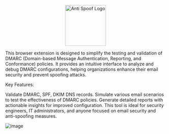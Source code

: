 
<p align="center">
  <img src="https://github.com/user-attachments/assets/4bc40e8e-e8f6-41c4-a84a-b711da4e8214" alt="Anti Spoof Logo" width="128">
</p>

This browser extension is designed to simplify the testing and validation of DMARC (Domain-based Message Authentication, Reporting, and Conformance) policies. It provides an intuitive interface to analyze and debug DMARC configurations, helping organizations enhance their email security and prevent spoofing attacks.

Key Features:

Validate DMARC, SPF, DKIM DNS records.
Simulate various email scenarios to test the effectiveness of DMARC policies.
Generate detailed reports with actionable insights for improved configuration.
This tool is ideal for security engineers, IT administrators, and anyone focused on email security and anti-spoofing measures.

![image](https://github.com/user-attachments/assets/3004bfe0-c61c-45a7-938c-78dc12c98a55)

